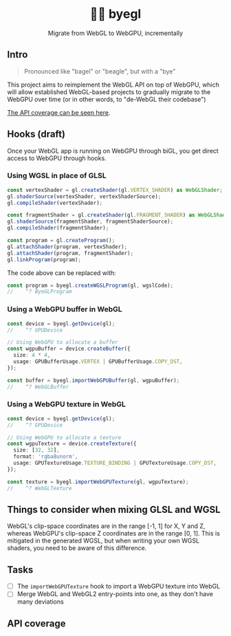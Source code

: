 <div align="center">

# 🥯🐶 byegl

Migrate from WebGL to WebGPU, incrementally

</div>

## Intro

> Pronounced like "bagel" or "beagle", but with a "bye"

This project aims to reimplement the WebGL API on top of WebGPU, which will allow established WebGL-based projects to gradually migrate to the WebGPU over time (or in other words, to "de-WebGL their codebase")

[The API coverage can be seen here](#api-coverage).

## Hooks (draft)

Once your WebGL app is running on WebGPU through biGL, you get direct access to WebGPU through hooks.

### Using WGSL in place of GLSL
```ts
const vertexShader = gl.createShader(gl.VERTEX_SHADER) as WebGLShader;
gl.shaderSource(vertexShader, vertexShaderSource);
gl.compileShader(vertexShader);

const fragmentShader = gl.createShader(gl.FRAGMENT_SHADER) as WebGLShader;
gl.shaderSource(fragmentShader, fragmentShaderSource);
gl.compileShader(fragmentShader);

const program = gl.createProgram();
gl.attachShader(program, vertexShader);
gl.attachShader(program, fragmentShader);
gl.linkProgram(program);
```

The code above can be replaced with:

```ts
const program = byegl.createWGSLProgram(gl, wgslCode);
//    ^? ByeGLProgram
```

### Using a WebGPU buffer in WebGL

```ts
const device = byegl.getDevice(gl);
//    ^? GPUDevice

// Using WebGPU to allocate a buffer
const wgpuBuffer = device.createBuffer({
  size: 4 * 4,
  usage: GPUBufferUsage.VERTEX | GPUBufferUsage.COPY_DST,
});

const buffer = byegl.importWebGPUBuffer(gl, wgpuBuffer);
//    ^? WebGLBuffer
```

### Using a WebGPU texture in WebGL

```ts
const device = byegl.getDevice(gl);
//    ^? GPUDevice

// Using WebGPU to allocate a texture
const wgpuTexture = device.createTexture({
  size: [32, 32],
  format: 'rgba8unorm',
  usage: GPUTextureUsage.TEXTURE_BINDING | GPUTextureUsage.COPY_DST,
});

const texture = byegl.importWebGPUTexture(gl, wgpuTexture);
//    ^? WebGLTexture
```

## Things to consider when mixing GLSL and WGSL

WebGL's clip-space coordinates are in the range [-1, 1] for X, Y and Z, whereas WebGPU's clip-space Z coordinates are in the range [0, 1]. This is mitigated in the generated WGSL, but when writing your own WGSL shaders, you need to be aware of this difference.

## Tasks
- [ ] The `importWebGPUTexture` hook to import a WebGPU texture into WebGL
- [ ] Merge WebGL and WebGL2 entry-points into one, as they don't have many deviations

## API coverage
